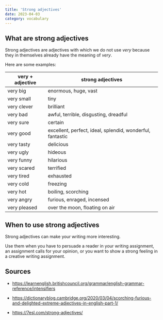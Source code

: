 ```yaml
---
title: 'Strong adjectives'
date: 2023-04-03
category: vocabulary
---
```


## What are strong adjectives

Strong adjectives are adjectives with which we do not use _very_ because they
in themselves already have the meaning of _very_.

Here are some examples:

| very + adjective | strong adjectives                                         |
|------------------|-----------------------------------------------------------|
| very big         | enormous, huge, vast                                      |
| very small       | tiny                                                      |
| very clever      | brilliant                                                 |
| very bad         | awful, terrible, disgusting, dreadful                     |
| very sure        | certain                                                   |
| very good        | excellent, perfect, ideal, splendid, wonderful, fantastic |
| very tasty       | delicious                                                 |
| very ugly        | hideous                                                   |
| very funny       | hilarious                                                 |
| very scared      | terrified                                                 |
| very tired       | exhausted                                                 |
| very cold        | freezing                                                  |
| very hot         | boiling, scorching                                        |
| very angry       | furious, enraged, incensed                                |
| very pleased     | over the moon, floating on air                            |

## When to use strong adjectives

Strong adjectives can make your writing more interesting.

Use them when you have to persuade a reader in your writing assignment, an assignment
calls for your opinion, or you want to show a strong feeling in a creative
writing assignment.

## Sources

- <https://learnenglish.britishcouncil.org/grammar/english-grammar-reference/intensifiers>

- <https://dictionaryblog.cambridge.org/2020/03/04/scorching-furious-and-delighted-extreme-adjectives-in-english-part-1/>

- <https://7esl.com/strong-adjectives/>

